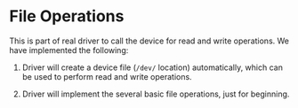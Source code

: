 # File Operations
This is part of real driver to call the device for read and write operations. We have implemented the following:
1. Driver will create a device file (```/dev/``` location) automatically, which can be used to perform read and write operations.

2. Driver will implement the several basic file operations, just for beginning.

